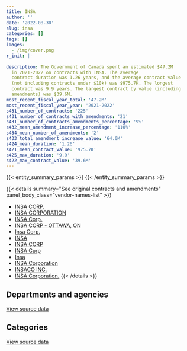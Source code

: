 ```yaml
---
title: INSA
author: ''
date: '2022-08-30'
slug: insa
categories: []
tags: []
images:
  - /img/cover.png
r_init: |-
  
description: The Government of Canada spent an estimated $47.2M
  in 2021-2022 on contracts with INSA. The average
  contract duration was 1.26 years, and the average contract value
  (not including contracts under $10k) was $975.7K. The longest
  contract was 9.9 years. The largest contract by value (including
  amendments) was $39.6M.
most_recent_fiscal_year_total: '47.2M'
most_recent_fiscal_year_year: '2021-2022'
s431_number_of_contracts: '225'
s431_number_of_contracts_with_amendments: '21'
s431_number_of_contracts_amendments_percentage: '9%'
s432_mean_amendment_increase_percentage: '110%'
s434_mean_number_of_amendments: '2'
s433_total_amendment_increase_value: '64.0M'
s424_mean_duration: '1.26'
s421_mean_contract_value: '975.7K'
s425_max_duration: '9.9'
s422_max_contract_value: '39.6M'
---
```


<script src="/rmarkdown-libs/htmlwidgets/htmlwidgets.js"></script>
<link href="/rmarkdown-libs/datatables-css/datatables-crosstalk.css" rel="stylesheet" />
<script src="/rmarkdown-libs/datatables-binding/datatables.js"></script>
<script src="/rmarkdown-libs/jquery/jquery-3.6.0.min.js"></script>
<link href="/rmarkdown-libs/dt-core-bootstrap/css/dataTables.bootstrap.min.css" rel="stylesheet" />
<link href="/rmarkdown-libs/dt-core-bootstrap/css/dataTables.bootstrap.extra.css" rel="stylesheet" />
<script src="/rmarkdown-libs/dt-core-bootstrap/js/jquery.dataTables.min.js"></script>
<script src="/rmarkdown-libs/dt-core-bootstrap/js/dataTables.bootstrap.min.js"></script>
<link href="/rmarkdown-libs/crosstalk/css/crosstalk.min.css" rel="stylesheet" />
<script src="/rmarkdown-libs/crosstalk/js/crosstalk.min.js"></script>
<script src="/rmarkdown-libs/htmlwidgets/htmlwidgets.js"></script>
<link href="/rmarkdown-libs/datatables-css/datatables-crosstalk.css" rel="stylesheet" />
<script src="/rmarkdown-libs/datatables-binding/datatables.js"></script>
<script src="/rmarkdown-libs/jquery/jquery-3.6.0.min.js"></script>
<link href="/rmarkdown-libs/dt-core-bootstrap/css/dataTables.bootstrap.min.css" rel="stylesheet" />
<link href="/rmarkdown-libs/dt-core-bootstrap/css/dataTables.bootstrap.extra.css" rel="stylesheet" />
<script src="/rmarkdown-libs/dt-core-bootstrap/js/jquery.dataTables.min.js"></script>
<script src="/rmarkdown-libs/dt-core-bootstrap/js/dataTables.bootstrap.min.js"></script>
<link href="/rmarkdown-libs/crosstalk/css/crosstalk.min.css" rel="stylesheet" />
<script src="/rmarkdown-libs/crosstalk/js/crosstalk.min.js"></script>

{{< entity_summary_params >}}
{{< /entity_summary_params >}}

{{< details summary="See original contracts and amendments" panel_body_class="vendor-names-list" >}}
- [INSA CORP.](https://search.open.canada.ca/en/ct/?sort=contract_value_f%20desc&page=1&search_text=%22INSA%20CORP.%22)
- [INSA CORPORATION](https://search.open.canada.ca/en/ct/?sort=contract_value_f%20desc&page=1&search_text=%22INSA%20CORPORATION%22)
- [INSA Corp.](https://search.open.canada.ca/en/ct/?sort=contract_value_f%20desc&page=1&search_text=%22INSA%20Corp.%22)
- [INSA CORP - OTTAWA, ON](https://search.open.canada.ca/en/ct/?sort=contract_value_f%20desc&page=1&search_text=%22INSA%20CORP%20-%20OTTAWA%2c%20ON%22)
- [Insa Corp.](https://search.open.canada.ca/en/ct/?sort=contract_value_f%20desc&page=1&search_text=%22Insa%20Corp.%22)
- [INSA](https://search.open.canada.ca/en/ct/?sort=contract_value_f%20desc&page=1&search_text=%22INSA%22)
- [INSA CORP](https://search.open.canada.ca/en/ct/?sort=contract_value_f%20desc&page=1&search_text=%22INSA%20CORP%22)
- [INSA Corp](https://search.open.canada.ca/en/ct/?sort=contract_value_f%20desc&page=1&search_text=%22INSA%20Corp%22)
- [Insa](https://search.open.canada.ca/en/ct/?sort=contract_value_f%20desc&page=1&search_text=%22Insa%22)
- [INSA Corporation](https://search.open.canada.ca/en/ct/?sort=contract_value_f%20desc&page=1&search_text=%22INSA%20Corporation%22)
- [INSACO INC.](https://search.open.canada.ca/en/ct/?sort=contract_value_f%20desc&page=1&search_text=%22INSACO%20INC.%22)
- [INSA Corporation.](https://search.open.canada.ca/en/ct/?sort=contract_value_f%20desc&page=1&search_text=%22INSA%20Corporation.%22)
{{< /details >}}

## Departments and agencies

<div id="htmlwidget-1" style="width:100%;height:auto;" class="datatables html-widget"></div>
<script type="application/json" data-for="htmlwidget-1">{"x":{"style":"bootstrap","filter":"none","vertical":false,"data":[["<a href=\"/departments/aafc-aac/\">Agriculture and Agri-Food Canada<\/a>","<a href=\"/departments/cbsa-asfc/\">Canada Border Services Agency<\/a>","<a href=\"/departments/cfia-acia/\">Canadian Food Inspection Agency<\/a>","<a href=\"/departments/cic/\">Immigration, Refugees and Citizenship Canada<\/a>","<a href=\"/departments/cihr-irsc/\">Canadian Institutes of Health Research<\/a>","<a href=\"/departments/cra-arc/\">Canada Revenue Agency<\/a>","<a href=\"/departments/cta-otc/\">Canadian Transportation Agency<\/a>","<a href=\"/departments/dfo-mpo/\">Fisheries and Oceans Canada<\/a>","<a href=\"/departments/dnd-mdn/\">National Defence<\/a>","<a href=\"/departments/elections/\">Elections Canada<\/a>","<a href=\"/departments/esdc-edsc/\">Employment and Social Development Canada<\/a>","<a href=\"/departments/fcac-acfc/\">Financial Consumer Agency of Canada<\/a>","<a href=\"/departments/fja-cmf/\">Office of the Commissioner for Federal Judicial Affairs Canada<\/a>","<a href=\"/departments/hc-sc/\">Health Canada<\/a>","<a href=\"/departments/ic/\">Innovation, Science and Economic Development Canada<\/a>","<a href=\"/departments/nrc-cnrc/\">National Research Council Canada<\/a>","<a href=\"/departments/nserc-crsng/\">Natural Sciences and Engineering Research Council of Canada<\/a>","<a href=\"/departments/oag-bvg/\">Office of the Auditor General of Canada<\/a>","<a href=\"/departments/ocol-clo/\">Office of the Commissioner of Official Languages<\/a>","<a href=\"/departments/pwgsc-tpsgc/\">Public Services and Procurement Canada<\/a>","<a href=\"/departments/rcmp-grc/\">Royal Canadian Mounted Police<\/a>","<a href=\"/departments/ssc-spc/\">Shared Services Canada<\/a>","<a href=\"/departments/statcan/\">Statistics Canada<\/a>","<a href=\"/departments/tbs-sct/\">Treasury Board of Canada Secretariat<\/a>","<a href=\"/departments/tc/\">Transport Canada<\/a>","<a href=\"/departments/vac-acc/\">Veterans Affairs Canada<\/a>"],[2321.23,null,null,null,null,null,null,164878.07,249556.6,211203.95,null,null,null,90344.01,94099.04,23072.44,4419.82,70085.72,15675.03,6807.99,null,14386886.94,14065.46,88724.55,null,null],[43810.86,null,null,null,null,4152.31,9931.37,null,457766.35,58737.06,null,158194.78,null,null,22868.78,8884.68,6364.53,64708.27,14863.9,149446.13,19520.91,26728585.15,201615.75,null,null,null],[8031.26,166771.48,2143.52,9844.33,5040.96,11030.9,45875.86,155788.89,345160.75,115982.89,null,null,null,null,71911.81,2558.44,null,40367.7,12260.47,49887.04,788582.76,40979113.22,367938.56,182325.42,31639.39,10412.26],[16873.65,184450.95,78238.39,40035.15,49807.65,null,6595.02,244343.54,51760.36,61933.92,19671.43,24524.59,50194,14021.2,34745.26,9146.44,null,46926.22,20153.5,105059.84,7305.03,45770813.96,156677.8,173111.19,29391.68,7032.33]],"container":"<table class=\"table table-striped table-hover row-border order-column display\">\n  <thead>\n    <tr>\n      <th>Department<\/th>\n      <th>2018-2019<\/th>\n      <th>2019-2020<\/th>\n      <th>2020-2021<\/th>\n      <th>2021-2022<\/th>\n    <\/tr>\n  <\/thead>\n<\/table>","options":{"order":[[4,"desc"]],"pageLength":10,"autoWidth":true,"columnDefs":[{"targets":1,"render":"function(data, type, row, meta) {\n    return type !== 'display' ? data : DTWidget.formatCurrency(data, \"$\", 2, 3, \",\", \".\", true, null);\n  }"},{"targets":2,"render":"function(data, type, row, meta) {\n    return type !== 'display' ? data : DTWidget.formatCurrency(data, \"$\", 2, 3, \",\", \".\", true, null);\n  }"},{"targets":3,"render":"function(data, type, row, meta) {\n    return type !== 'display' ? data : DTWidget.formatCurrency(data, \"$\", 2, 3, \",\", \".\", true, null);\n  }"},{"targets":4,"render":"function(data, type, row, meta) {\n    return type !== 'display' ? data : DTWidget.formatCurrency(data, \"$\", 2, 3, \",\", \".\", true, null);\n  }"},{"width":"16%","targets":[1,2,3,4]},{"className":"dt-right","targets":[1,2,3,4]}],"orderClasses":false}},"evals":["options.columnDefs.0.render","options.columnDefs.1.render","options.columnDefs.2.render","options.columnDefs.3.render"],"jsHooks":[]}</script>
<p class="text-right">
<a href="https://github.com/GoC-Spending/contracts-data/tree/main/data/out/vendors/insa/summary_by_fiscal_year_by_department.csv" class="source-data-link btn btn-link">View source data</a>
</p>

## Categories

<div id="htmlwidget-2" style="width:100%;height:auto;" class="datatables html-widget"></div>
<script type="application/json" data-for="htmlwidget-2">{"x":{"style":"bootstrap","filter":"none","vertical":false,"data":[["<a href=\"/categories/other/\">(Other)<\/a>","<a href=\"/categories/facilities_and_construction/\">Facilities and construction<\/a>","<a href=\"/categories/defence/\">Defence<\/a>","<a href=\"/categories/information_technology/\">Information technology<\/a>","<a href=\"/categories/transportation_and_logistics/\">Transportation and logistics<\/a>","<a href=\"/categories/industrial_products_and_services/\">Industrial products and services<\/a>","<a href=\"/categories/security_and_protection/\">Security and protection<\/a>","<a href=\"/categories/human_capital/\">Human capital<\/a>"],[null,null,249556.6,15083295.87,15055.44,21529.76,52703.18,null],[null,null,457766.35,26503585.95,null,null,null,988098.53],[173448.06,11783.58,345160.75,41862034.71,null,null,null,1010240.8],[39712.01,7305.03,51760.36,46093794.9,null,null,null,1010240.8]],"container":"<table class=\"table table-striped table-hover row-border order-column display\">\n  <thead>\n    <tr>\n      <th>Category<\/th>\n      <th>2018-2019<\/th>\n      <th>2019-2020<\/th>\n      <th>2020-2021<\/th>\n      <th>2021-2022<\/th>\n    <\/tr>\n  <\/thead>\n<\/table>","options":{"order":[[4,"desc"]],"dom":"t","pageLength":30,"autoWidth":true,"columnDefs":[{"targets":1,"render":"function(data, type, row, meta) {\n    return type !== 'display' ? data : DTWidget.formatCurrency(data, \"$\", 2, 3, \",\", \".\", true, null);\n  }"},{"targets":2,"render":"function(data, type, row, meta) {\n    return type !== 'display' ? data : DTWidget.formatCurrency(data, \"$\", 2, 3, \",\", \".\", true, null);\n  }"},{"targets":3,"render":"function(data, type, row, meta) {\n    return type !== 'display' ? data : DTWidget.formatCurrency(data, \"$\", 2, 3, \",\", \".\", true, null);\n  }"},{"targets":4,"render":"function(data, type, row, meta) {\n    return type !== 'display' ? data : DTWidget.formatCurrency(data, \"$\", 2, 3, \",\", \".\", true, null);\n  }"},{"width":"16%","targets":[1,2,3,4]},{"className":"dt-right","targets":[1,2,3,4]}],"orderClasses":false,"lengthMenu":[10,25,30,50,100]}},"evals":["options.columnDefs.0.render","options.columnDefs.1.render","options.columnDefs.2.render","options.columnDefs.3.render"],"jsHooks":[]}</script>
<p class="text-right">
<a href="https://github.com/GoC-Spending/contracts-data/tree/main/data/out/vendors/insa/summary_by_fiscal_year_by_category.csv" class="source-data-link btn btn-link">View source data</a>
</p>
